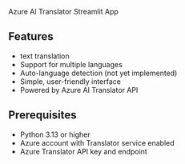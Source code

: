 Azure AI Translator Streamlit App

## Features

- text translation 
- Support for multiple languages
- Auto-language detection (not yet implemented)
- Simple, user-friendly interface
- Powered by Azure AI Translator API

## Prerequisites

- Python 3.13 or higher
- Azure account with Translator service enabled
- Azure Translator API key and endpoint
